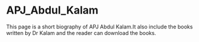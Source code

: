 # APJ_Abdul_Kalam
 This page is a short biography of APJ Abdul Kalam.It also include the books written by Dr Kalam and the reader can download the books.
